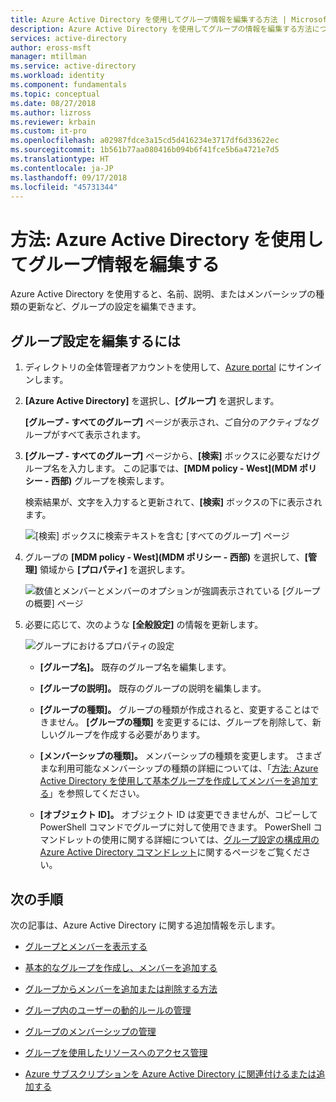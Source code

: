 ```yaml
---
title: Azure Active Directory を使用してグループ情報を編集する方法 | Microsoft Docs
description: Azure Active Directory を使用してグループの情報を編集する方法について説明します。
services: active-directory
author: eross-msft
manager: mtillman
ms.service: active-directory
ms.workload: identity
ms.component: fundamentals
ms.topic: conceptual
ms.date: 08/27/2018
ms.author: lizross
ms.reviewer: krbain
ms.custom: it-pro
ms.openlocfilehash: a02987fdce3a15cd5d416234e3717df6d33622ec
ms.sourcegitcommit: 1b561b77aa080416b094b6f41fce5b6a4721e7d5
ms.translationtype: HT
ms.contentlocale: ja-JP
ms.lasthandoff: 09/17/2018
ms.locfileid: "45731344"
---
```

# <a name="how-to-edit-your-group-information-using-azure-active-directory"></a>方法: Azure Active Directory を使用してグループ情報を編集する

Azure Active Directory を使用すると、名前、説明、またはメンバーシップの種類の更新など、グループの設定を編集できます。

## <a name="to-edit-your-group-settings"></a>グループ設定を編集するには
1. ディレクトリの全体管理者アカウントを使用して、[Azure portal](https://portal.azure.com) にサインインします。

2. **[Azure Active Directory]** を選択し、**[グループ]** を選択します。

    **[グループ - すべてのグループ]** ページが表示され、ご自分のアクティブなグループがすべて表示されます。

3. **[グループ - すべてのグループ]** ページから、**[検索]** ボックスに必要なだけグループ名を入力します。 この記事では、**[MDM policy - West]\(MDM ポリシー - 西部\)** グループを検索します。

    検索結果が、文字を入力すると更新されて、**[検索]** ボックスの下に表示されます。

    ![[検索] ボックスに検索テキストを含む [すべてのグループ] ページ](media/active-directory-groups-settings-azure-portal/search-for-specific-group.png)

4. グループの **[MDM policy - West]\(MDM ポリシー - 西部\)** を選択して、**[管理]** 領域から **[プロパティ]** を選択します。

    ![数値とメンバーとメンバーのオプションが強調表示されている [グループの概要] ページ](media/active-directory-groups-settings-azure-portal/group-overview-blade.png)

5. 必要に応じて、次のような **[全般設定]** の情報を更新します。

    ![グループにおけるプロパティの設定](media/active-directory-groups-settings-azure-portal/group-properties-settings.png)

    - **[グループ名]。** 既存のグループ名を編集します。
    
    - **[グループの説明]。** 既存のグループの説明を編集します。

    - **[グループの種類]。** グループの種類が作成されると、変更することはできません。 **[グループの種類]** を変更するには、グループを削除して、新しいグループを作成する必要があります。
    
    - **[メンバーシップの種類]。** メンバーシップの種類を変更します。 さまざまな利用可能なメンバーシップの種類の詳細については、「[方法: Azure Active Directory を使用して基本グループを作成してメンバーを追加する](active-directory-groups-create-azure-portal.md)」を参照してください。
    
    - **[オブジェクト ID]。** オブジェクト ID は変更できませんが、コピーして PowerShell コマンドでグループに対して使用できます。 PowerShell コマンドレットの使用に関する詳細については、[グループ設定の構成用の Azure Active Directory コマンドレット](../users-groups-roles/groups-settings-v2-cmdlets.md)に関するページをご覧ください。

## <a name="next-steps"></a>次の手順
次の記事は、Azure Active Directory に関する追加情報を示します。

- [グループとメンバーを表示する](active-directory-groups-view-azure-portal.md)

- [基本的なグループを作成し、メンバーを追加する](active-directory-groups-create-azure-portal.md)

- [グループからメンバーを追加または削除する方法](active-directory-groups-members-azure-portal.md)

- [グループ内のユーザーの動的ルールの管理](../users-groups-roles/groups-create-rule.md)

- [グループのメンバーシップの管理](active-directory-groups-membership-azure-portal.md)

- [グループを使用したリソースへのアクセス管理](active-directory-manage-groups.md)

- [Azure サブスクリプションを Azure Active Directory に関連付けるまたは追加する](active-directory-how-subscriptions-associated-directory.md)
